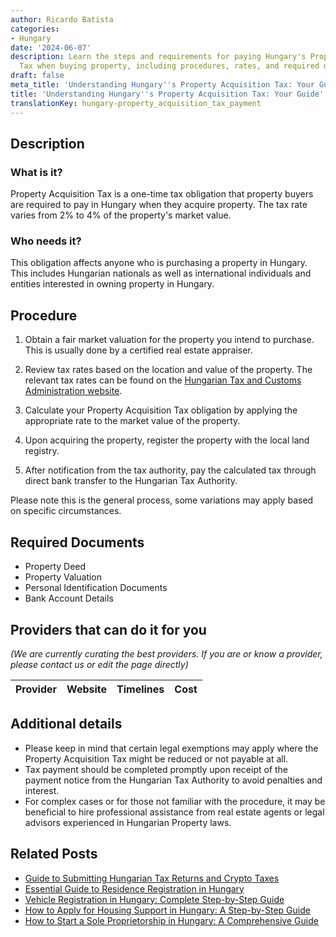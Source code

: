 ```yaml
---
author: Ricardo Batista
categories:
- Hungary
date: '2024-06-07'
description: Learn the steps and requirements for paying Hungary's Property Acquisition
  Tax when buying property, including procedures, rates, and required documents.
draft: false
meta_title: 'Understanding Hungary''s Property Acquisition Tax: Your Guide'
title: 'Understanding Hungary''s Property Acquisition Tax: Your Guide'
translationKey: hungary-property_acquisition_tax_payment
---
```


## Description
### What is it?
Property Acquisition Tax is a one-time tax obligation that property buyers are required to pay in Hungary when they acquire property. The tax rate varies from 2% to 4% of the property's market value. 

### Who needs it?
This obligation affects anyone who is purchasing a property in Hungary. This includes Hungarian nationals as well as international individuals and entities interested in owning property in Hungary.

## Procedure

1. Obtain a fair market valuation for the property you intend to purchase. This is usually done by a certified real estate appraiser.

2. Review tax rates based on the location and value of the property. The relevant tax rates can be found on the [Hungarian Tax and Customs Administration website](https://nav.gov.hu/).

3. Calculate your Property Acquisition Tax obligation by applying the appropriate rate to the market value of the property.

4. Upon acquiring the property, register the property with the local land registry.

5. After notification from the tax authority, pay the calculated tax through direct bank transfer to the Hungarian Tax Authority. 

Please note this is the general process, some variations may apply based on specific circumstances.

## Required Documents

- Property Deed
- Property Valuation
- Personal Identification Documents
- Bank Account Details

## Providers that can do it for you

_(We are currently curating the best providers. If you are or know a provider, please contact us or edit the page directly)_

| Provider        |     Website     |     Timelines    |       Cost      |
| --------------- | --------------- |  :-------------: | :-------------: |

## Additional details

- Please keep in mind that certain legal exemptions may apply where the Property Acquisition Tax might be reduced or not payable at all. 
- Tax payment should be completed promptly upon receipt of the payment notice from the Hungarian Tax Authority to avoid penalties and interest.
- For complex cases or for those not familiar with the procedure, it may be beneficial to hire professional assistance from real estate agents or legal advisors experienced in Hungarian Property laws.


## Related Posts

- [Guide to Submitting Hungarian Tax Returns and Crypto Taxes](https://tramitit.com/guides/hungary/tax_return_submission/)
- [Essential Guide to Residence Registration in Hungary](https://tramitit.com/guides/hungary/residence_registration/)
- [Vehicle Registration in Hungary: Complete Step-by-Step Guide](https://tramitit.com/guides/hungary/vehicle_registration/)
- [How to Apply for Housing Support in Hungary: A Step-by-Step Guide](https://tramitit.com/guides/hungary/housing_support_application/)
- [How to Start a Sole Proprietorship in Hungary: A Comprehensive Guide](https://tramitit.com/guides/hungary/sole_proprietorship_registration/)